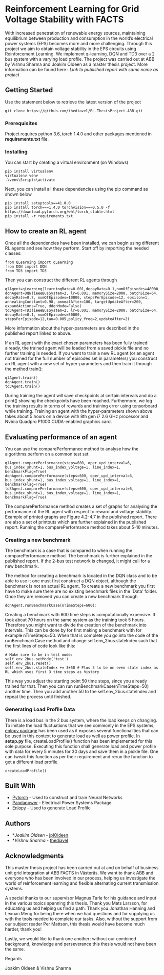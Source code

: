 # Reinforcement Learning for Grid Voltage Stability with FACTS
With increased penetration of renewable energy sources, maintaining equilibrium
between production and consumption in the world’s electrical power systems
(EPS) becomes more and more challenging. Through this project we aim to obtain voltage stability
in the EPS circuits using Reinforcement Learning. We implement q-learning, DQN and TD3 over a 2 bus system with a varying load profile.
The project was carried out at ABB by Vishnu Sharma and Joakim Oldeen as a master thesis project. More information
 can be found here : *Link to published report with same name as project*

## Getting Started

Use the statement below to retrieve the latest version of the project 
  ```
git clone https://github.com/thediavel/RL-ThesisProject-ABB.git
```
### Prerequisites

Project requires python 3.6, torch 1.4.0 and other packages mentioned in **requirements.txt** file.


### Installing
You can start by creating a virtual environment (on Windows)
```
pip install virtualenv
virtualenv venv
.\venv\Scripts\activate
```
Next, you can install all these dependencies using the pip command as shown below

```
pip install setuptools==41.0.0
pip install torch===1.4.0 torchvision===0.5.0 -f https://download.pytorch.org/whl/torch_stable.html
pip install -r requirements.txt
```
## How to create an RL agent
Once all the dependencies have been installed, we can begin using different RL agents and see how they perform.
Start off by importing the needed classes:
```
from QLearning import qLearning
from DQN import DQN
from TD3 import TD3
```

Then you can construct the different RL agents through

```
qlAgent=qLearning(learningRate=0.001,decayRate=0.1,numOfEpisodes=48000,stepsPerEpisode=6,epsilon=1,annealingConstant=0.98,annealAfter=400)
dqnAgent=DQN(ieeeBusSystem=2, lr=0.001, memorySize=2000, batchSize=64, decayRate=0.7, numOfEpisodes=10000, stepsPerEpisode=12, epsilon=1, annealingConstant=0.98, annealAfter=100, targetUpdateAfter=200, expandActions=True, ddqnMode=False)
td3Agent=TD3(ieeeBusSystem=2, lr=0.001, memorySize=2000, batchSize=64,  decayRate=0.1, numOfEpisodes=50000, stepsPerEpisode=12,tau=0.005,policy_freq=2,updateAfter=2)
```
More information about the hyper-parameters are described in the published report linked to above.


If an RL agent with the exact chosen parameters has been fully trained already, the trained agent will be loaded from a saved pickle file and no further training is needed.
If you want to train a new RL agent (or an agent not trained for the full number of episodes set in parameters) you construct an RL agent with a new set of hyper-parameters and then train it through the method train():
```
qlAgent.train()
dqnAgent.train()
td3Agent.train()
```
During training the agent will save checkpoints at certain intervals and do a print() showing the checkpoints have been reached. Furthermore, we log the training results in terms of rewards and training error using tensorboard while training.
Training an agent with the hyper-parameters shown above takes about 5 hours on a device with 8th gen i7 2.6 GHz processor and Nvidia Quadpro P1000 CUDA-enabled graphics card.


## Evaluating performance of an agent
You can use the comparePerformance method to analyse how the algorithms perform on a common test set
```
qlAgent.comparePerformance(steps=600, oper_upd_interval=6, bus_index_shunt=1, bus_index_voltage=1, line_index=1, benchmarkFlag=True)
dqnAgent.comparePerformance(steps=600, oper_upd_interval=6, bus_index_shunt=1, bus_index_voltage=1, line_index=1, benchmarkFlag=True)
td3Agent.comparePerformance(steps=600, oper_upd_interval=6, bus_index_shunt=1, bus_index_voltage=1, line_index=1, benchmarkFlag=True)
```
The comparePerformance method creates a set of graphs for analysing the performance of the RL agent with respect to reward and voltage stability.
Example of printed graphs are Figure 4.2-4.7 in the published report.
There are also a set of printouts which are further explained in the published report.
Running the comparePerformance method takes about 5-10 minutes.

### Creating a new benchmark
The benchmark is a case that is compared to when running the comparePerformance method. The benchmark is further explained in the published report.
If the 2-bus test network is changed, it might call for a new benchmark.

The method for creating a benchmark is located in the DQN class and to be able to use it one must first construct a DQN object, although the benchmark is not an actual RL agent.
To create a new benchmark you first have to make sure there are no existing benchmark files in the 'Data' folder. Once they are removed you can create a new benchmark through
```
dqnAgent.runBenchmarkCase(nTimeSteps=600):
```

Creating a benchmark with 600 time steps is computationally expensive. It took about 70 hours on the same system as the training took 5 hours.
Therefore you might want to divide the creation of the benchmark into intervals. 
This can be done by for first making a benchmark with for example nTimeSteps=50. When that is complete you go into the code 
of the runBenchmarkCase method and change self.env_2bus.stateIndex such that the first lines of code look like this:

```
# Make sure to be in test mode:
self.env_2bus.setMode('test')
self.env_2bus.reset()
self.env_2bus.stateIndex += 3+50 # Plus 3 to be on even state index as RL which uses first 3 time steps as history
````

This way you adjust the starting point 50 time steps, since you already trained for that.
Then you can run runBenchmarkCase(nTimeSteps=50) another time. Then you add another 50 to the self.env_2bus.stateIndex and repeat the process until finished.

### Generating Load Profile Data

There is a load bus in the 2 bus system, where the load keeps on changing. To imitate the load fluctuations that we see commonly in the EPS systems, [enlopy package](https://enlopy.readthedocs.io/en/latest/) has been used as it exposes several functionalities that can be used in this context to generate load as well as power profile. In **setup.py** file, createLoadProfile() function has been implemented for this sole purpose. Executing this function shall generate load and power profile with data for every 5 minutes for 30 days and save them in a pickle file. One can tweak this function as per their requirement and rerun the function to get a different load profile.
```
createLoadProfile()
```

## Built With

* [Pytorch](https://pytorch.org/) - Used to construct and train Neural Networks
* [Pandapower](https://www.pandapower.org/) - Electrical Power Systems Package
* [Enlopy](https://enlopy.readthedocs.io/en/latest/) - Used to generate Load Profile


## Authors

* **Joakim Oldeen*  - [jplOldeen](https://github.com/jplOldeen)
* **Vishnu Sharma*  - [thediavel](https://github.com/thediavel)

## Acknowledgments

This master thesis project has been carried out at and on
behalf of business unit grid integration at ABB FACTS in Västerås. We want
to thank ABB and everyone who has been involved in our process, helping us
investigate the world of reinforcement learning and flexible alternating current
transmission systems.

A special thanks to our supervisor Magnus Tarle for his guidance and input
in the various topics spanning this thesis. Thank you Mats Larsson, for
educating us and helping us find a path. Thank you Jonathan Hanning and
Lexuan Meng for being there when we had questions and for supplying us
with the tools needed to complete our tasks. Also, without the support from
our subject reader Per Mattson, this thesis would have become much harder,
thank you!

Lastly, we would like to thank one another; without our combined background,
knowledge and perseverance this thesis would not have been the same.

Regards

Joakim Oldeen & Vishnu Sharma

